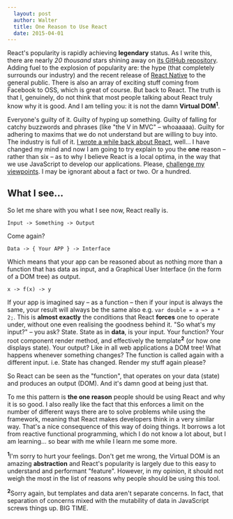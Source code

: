```yaml
---
  layout: post
  author: Walter
  title: One Reason to Use React
  date: 2015-04-01
---
```


React's popularity is rapidly achieving **legendary** status. As I write this, there are nearly _20 thousand_ stars shining away on [its GitHub repository](https://github.com/facebook/react). Adding fuel to the explosion of popularity are: the hype (that completely surrounds our industry) and the recent release of [React Native](https://github.com/facebook/react-native) to the general public. There is also an array of exciting stuff coming from Facebook to OSS, which is great of course. But back to React. The truth is that I, genuinely, do not think that most people talking about React truly know why it is good. And I am telling you: it is not the damn **Virtual DOM**<sup>**1**</sup>.

Everyone's guilty of it. Guilty of hyping up something. Guilty of falling for catchy buzzwords and phrases (like "the V in MVC" – whoaaaaa). Guilty for adhering to maxims that we do not understand but are willing to buy into. The industry is full of it. [I wrote a while back about React](/2014/01/10/6-reasons-to-use-react.html), well... I have changed my mind and now I am going to try explain to you the **one** reason – rather than six – as to why I believe React is a local optima, in the way that we use JavaScript to develop our applications. Please, [challenge my viewpoints](https://www.twitter.com/waltfy). I may be ignorant about a fact or two. Or a hundred.

## What I see...

So let me share with you what I see now, React really is.

`Input -> Something -> Output`

Come again?

`Data -> { Your APP } -> Interface`

Which means that your app can be reasoned about as nothing more than a function that has data as input, and a Graphical User Interface (in the form of a DOM tree) as output.

`x -> f(x) -> y`

If your app is imagined say – as a function – then if your input is always the same, your result will always be the same also e.g. `var double = a => a * 2;`. This is **almost exactly** the conditions that React **forces** one to operate under, without one even realising the goodness behind it. "So what's my input?" – you ask? State. State as in **data**, is your input. Your function? Your root component render method, and effectively the template<sup>**2**</sup> (or how one displays state). Your output? Like in all web applications a DOM tree! What happens whenever something changes? The function is called again with a different input. i.e. State has changed. Render my stuff again please?

So React can be seen as the "function", that operates on your data (state) and produces an output (DOM). And it's damn good at being just that.

To me this pattern is **the one reason** people should be using React and why it is so good. I also really like the fact that this enforces a limit on the number of different ways there are to solve problems while using the framework, meaning that React makes developers think in a very similar way. That's a nice consequence of this way of doing things. It borrows a lot from reactive functional programming, which I do not know a lot about, but I am learning... so bear with me while I learn me some more.

<sup>**1**</sup>I'm sorry to hurt your feelings. Don't get me wrong, the Virtual DOM is an amazing **abstraction** and React's popularity is largely due to this easy to understand and performant "feature". However, in my opinion, it should not weigh the most in the list of reasons why people should be using this tool.

<sup>**2**</sup>Sorry again, but templates and data aren't separate concerns. In fact, that separation of concerns mixed with the mutability of data in JavaScript screws things up. BIG TIME.
